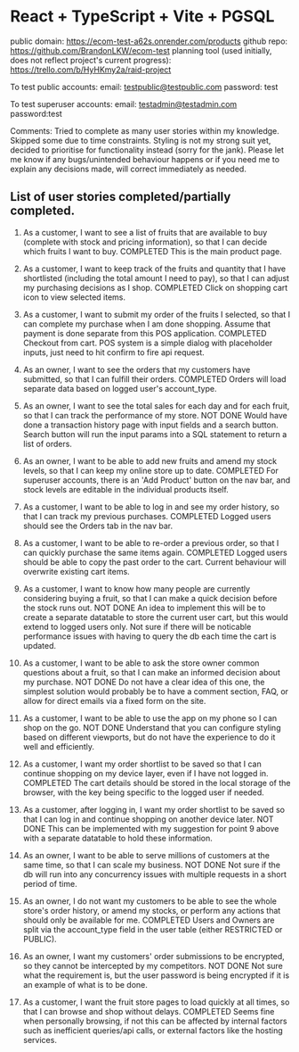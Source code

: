 # React + TypeScript + Vite + PGSQL

public domain: https://ecom-test-a62s.onrender.com/products
github repo: https://github.com/BrandonLKW/ecom-test
planning tool (used initially, does not reflect project's current progress): https://trello.com/b/HyHKmy2a/raid-project

To test public accounts:
email: testpublic@testpublic.com
password: test

To test superuser accounts:
email: testadmin@testadmin.com
password:test

Comments:
Tried to complete as many user stories within my knowledge.
Skipped some due to time constraints.
Styling is not my strong suit yet, decided to prioritise for functionality instead (sorry for the jank).
Please let me know if any bugs/unintended behaviour happens or if you need me to explain any decisions made, will correct immediately as needed.

## List of user stories completed/partially completed.

1. As a customer, I want to see a list of fruits that are available to buy (complete with stock and pricing information), so that I can decide which fruits I want to buy.
   COMPLETED
   This is the main product page.

2. As a customer, I want to keep track of the fruits and quantity that I have shortlisted (including the total amount I need to pay), so that I can adjust my purchasing decisions as I shop.
   COMPLETED
   Click on shopping cart icon to view selected items.

3. As a customer, I want to submit my order of the fruits I selected, so that I can complete my purchase when I am done shopping. Assume that payment is done separate from this POS application.
   COMPLETED
   Checkout from cart. POS system is a simple dialog with placeholder inputs, just need to hit confirm to fire api request.

4. As an owner, I want to see the orders that my customers have submitted, so that I can fulfill their orders.
   COMPLETED
   Orders will load separate data based on logged user's account_type.

5. As an owner, I want to see the total sales for each day and for each fruit, so that I can track the performance of my store.
   NOT DONE
   Would have done a transaction history page with input fields and a search button.
   Search button will run the input params into a SQL statement to return a list of orders.

6. As an owner, I want to be able to add new fruits and amend my stock levels, so that I can keep my online store up to date.
   COMPLETED
   For superuser accounts, there is an 'Add Product' button on the nav bar, and stock levels are editable in the individual products itself.

7. As a customer, I want to be able to log in and see my order history, so that I can track my previous purchases.
   COMPLETED
   Logged users should see the Orders tab in the nav bar.

8. As a customer, I want to be able to re-order a previous order, so that I can quickly purchase the same items again.
   COMPLETED
   Logged users should be able to copy the past order to the cart. Current behaviour will overwrite existing cart items.

9. As a customer, I want to know how many people are currently considering buying a fruit, so that I can make a quick decision before the stock runs out.
   NOT DONE
   An idea to implement this will be to create a separate datatable to store the current user cart, but this would extend to logged users only.
   Not sure if there will be noticable performance issues with having to query the db each time the cart is updated.

10. As a customer, I want to be able to ask the store owner common questions about a fruit, so that I can make an informed decision about my purchase.
    NOT DONE
    Do not have a clear idea of this one, the simplest solution would probably be to have a comment section, FAQ, or allow for direct emails via a fixed form on the site.

11. As a customer, I want to be able to use the app on my phone so I can shop on the go.
    NOT DONE
    Understand that you can configure styling based on different viewports, but do not have the experience to do it well and efficiently.

12. As a customer, I want my order shortlist to be saved so that I can continue shopping on my device layer, even if I have not logged in.
    COMPLETED
    The cart details should be stored in the local storage of the browser, with the key being specific to the logged user if needed.

13. As a customer, after logging in, I want my order shortlist to be saved so that I can log in and continue shopping on another device later.
    NOT DONE
    This can be implemented with my suggestion for point 9 above with a separate datatable to hold these information.

14. As an owner, I want to be able to serve millions of customers at the same time, so that I can scale my business.
    NOT DONE
    Not sure if the db will run into any concurrency issues with multiple requests in a short period of time.

15. As an owner, I do not want my customers to be able to see the whole store's order history, or amend my stocks, or perform any actions that should only be available for me.
    COMPLETED
    Users and Owners are split via the account_type field in the user table (either RESTRICTED or PUBLIC).

16. As an owner, I want my customers' order submissions to be encrypted, so they cannot be intercepted by my competitors.
    NOT DONE
    Not sure what the requirement is, but the user password is being encrypted if it is an example of what is to be done.

17. As a customer, I want the fruit store pages to load quickly at all times, so that I can browse and shop without delays.
    COMPLETED
    Seems fine when personally browsing, if not this can be affected by internal factors such as inefficient queries/api calls, or external factors like the hosting services.
